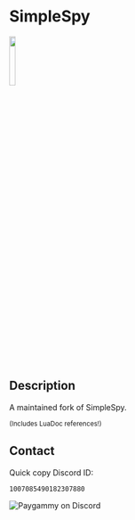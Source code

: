 # SimpleSpy

<img align="center" width=15% height=15% src="https://github.com/paygammy/simple-spy-paygammy/actions/workflows/luadoc.yml/badge.svg"> </img>

## Description

A maintained fork of SimpleSpy.

<sub>(Includes LuaDoc references!)</sub>

## Contact

Quick copy Discord ID:

```
1007085490182307880
```

![Paygammy on Discord](https://discord-readme-badge.vercel.app/api?id=1007085490182307880)
